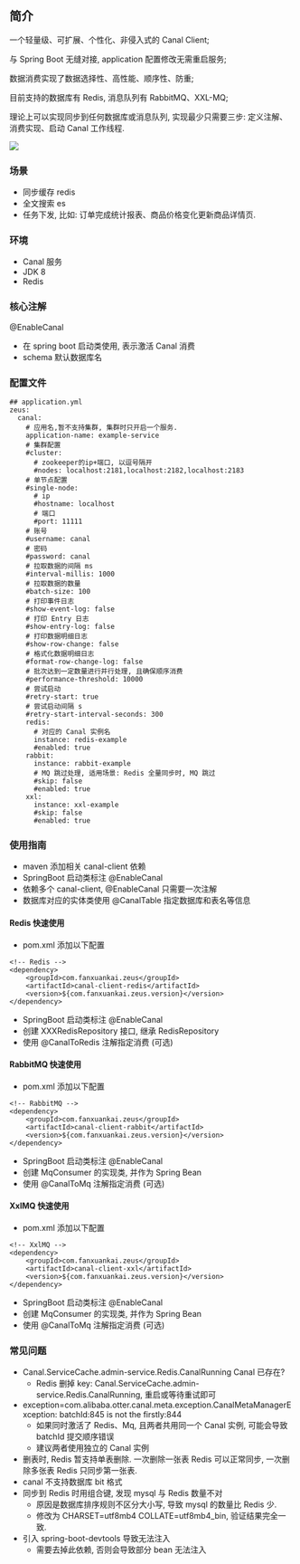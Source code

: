 ## 简介
一个轻量级、可扩展、个性化、非侵入式的 Canal Client;

与 Spring Boot 无缝对接, application 配置修改无需重启服务;

数据消费实现了数据选择性、高性能、顺序性、防重;

目前支持的数据库有 Redis, 消息队列有 RabbitMQ、XXL-MQ;

理论上可以实现同步到任何数据库或消息队列, 实现最少只需要三步: 定义注解、消费实现、启动 Canal 工作线程.

![](http://processon.com/chart_image/5e7d8f17e4b08e4e24428c33.png?_=1589993535902)

### 场景
- 同步缓存 redis
- 全文搜索 es
- 任务下发, 比如: 订单完成统计报表、商品价格变化更新商品详情页.

### 环境
- Canal 服务
- JDK 8
- Redis

### 核心注解
@EnableCanal
- 在 spring boot 启动类使用, 表示激活 Canal 消费
- schema 默认数据库名

### 配置文件
```
## application.yml
zeus:
  canal:
    # 应用名,暂不支持集群, 集群时只开启一个服务.
    application-name: example-service
    # 集群配置
    #cluster:
      # zookeeper的ip+端口, 以逗号隔开
      #nodes: localhost:2181,localhost:2182,localhost:2183
    # 单节点配置
    #single-node:
      # ip
      #hostname: localhost
      # 端口
      #port: 11111
    # 账号
    #username: canal
    # 密码
    #password: canal
    # 拉取数据的间隔 ms
    #interval-millis: 1000
    # 拉取数据的数量
    #batch-size: 100
    # 打印事件日志
    #show-event-log: false
    # 打印 Entry 日志
    #show-entry-log: false
    # 打印数据明细日志
    #show-row-change: false
    # 格式化数据明细日志
    #format-row-change-log: false
    # 批次达到一定数量进行并行处理, 且确保顺序消费
    #performance-threshold: 10000
    # 尝试启动
    #retry-start: true
    # 尝试启动间隔 s
    #retry-start-interval-seconds: 300
    redis:
      # 对应的 Canal 实例名
      instance: redis-example
      #enabled: true
    rabbit:
      instance: rabbit-example
      # MQ 跳过处理, 适用场景: Redis 全量同步时, MQ 跳过
      #skip: false
      #enabled: true
    xxl:
      instance: xxl-example
      #skip: false
      #enabled: true
```

### 使用指南
- maven 添加相关 canal-client 依赖
- SpringBoot 启动类标注 @EnableCanal
- 依赖多个 canal-client, @EnableCanal 只需要一次注解
- 数据库对应的实体类使用 @CanalTable 指定数据库和表名等信息

#### Redis 快速使用
- pom.xml 添加以下配置
```
<!-- Redis -->
<dependency>
    <groupId>com.fanxuankai.zeus</groupId>
    <artifactId>canal-client-redis</artifactId>
    <version>${com.fanxuankai.zeus.version}</version>
</dependency>
```
- SpringBoot 启动类标注 @EnableCanal
- 创建 XXXRedisRepository 接口, 继承 RedisRepository<XXX>
- 使用 @CanalToRedis 注解指定消费 (可选)

#### RabbitMQ 快速使用
- pom.xml 添加以下配置
```
<!-- RabbitMQ -->
<dependency>
    <groupId>com.fanxuankai.zeus</groupId>
    <artifactId>canal-client-rabbit</artifactId>
    <version>${com.fanxuankai.zeus.version}</version>
</dependency>
```
- SpringBoot 启动类标注 @EnableCanal
- 创建 MqConsumer<XXX> 的实现类, 并作为 Spring Bean
- 使用 @CanalToMq 注解指定消费 (可选)

#### XxlMQ 快速使用
- pom.xml 添加以下配置
```
<!-- XxlMQ -->
<dependency>
    <groupId>com.fanxuankai.zeus</groupId>
    <artifactId>canal-client-xxl</artifactId>
    <version>${com.fanxuankai.zeus.version}</version>
</dependency>
```
- SpringBoot 启动类标注 @EnableCanal
- 创建 MqConsumer<XXX> 的实现类, 并作为 Spring Bean
- 使用 @CanalToMq 注解指定消费 (可选)

### 常见问题
- Canal.ServiceCache.admin-service.Redis.CanalRunning Canal 已存在?
    - Redis 删掉 key: Canal.ServiceCache.admin-service.Redis.CanalRunning, 重启或等待重试即可
- exception=com.alibaba.otter.canal.meta.exception.CanalMetaManagerException: batchId:845 is not the firstly:844
    - 如果同时激活了 Redis、Mq, 且两者共用同一个 Canal 实例, 可能会导致 batchId 提交顺序错误
    - 建议两者使用独立的 Canal 实例 
- 删表时, Redis 暂支持单表删除.
 一次删除一张表 Redis 可以正常同步, 一次删除多张表 Redis 只同步第一张表.
- canal 不支持数据库 bit 格式
- 同步到 Redis 时用组合键, 发现 mysql 与 Redis 数量不对
    - 原因是数据库排序规则不区分大小写, 导致 mysql 的数量比 Redis 少.
    - 修改为 CHARSET=utf8mb4 COLLATE=utf8mb4_bin, 验证结果完全一致.
- 引入 spring-boot-devtools 导致无法注入
    - 需要去掉此依赖, 否则会导致部分 bean 无法注入  
